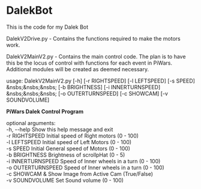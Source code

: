 # DalekBot
This is the code for my Dalek Bot</p>
</p>
DalekV2Drive.py - Contains the functions required to make the motors work.</p>
DalekV2MainV2.py - Contains the main control code.  The plan is to have this be the locus of control with functions for each event in PiWars.  Additional modules will be created as deemed necessary.</p>
</p>
</p>
usage: DalekV2MainV2.py [-h] [-r RIGHTSPEED] [-l LEFTSPEED] [-s SPEED]</br>
&nsbs;&nsbs;&nsbs;           [-b BRIGHTNESS] [-i INNERTURNSPEED]</br>
&nsbs;&nsbs;&nsbs;           [-o OUTERTURNSPEED] [-c SHOWCAM] [-v SOUNDVOLUME]</br>
</p>
<b>PiWars Dalek Control Program</b></p>
</p>
optional arguments:</br>
        -h, --help                     Show this help message and exit</br>
        -r RIGHTSPEED                  Initial speed of Right motors (0 - 100)</br>
        -l LEFTSPEED                   Initial speed of Left Motors (0 - 100)</br>
        -s SPEED                       Initial General speed of Motors (0 - 100)</br>
        -b BRIGHTNESS                  Brightness of scrollpHat (0 - 5)</br>
        -i INNERTURNSPEED              Speed of Inner wheels in a turn (0 - 100)</br>
        -o OUTERTURNSPEED              Speed of Inner wheels in a turn (0 - 100)</br>
        -c SHOWCAM &                   Show Image from Active Cam (True/False)</br>
        -v SOUNDVOLUME                 Set Sound volume (0 - 100)</br>
</p>
